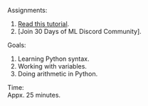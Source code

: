Assignments:  
1. [Read this tutorial].  
2. [Join 30 Days of ML Discord Community].  

[Read this tutorial]: https://www.kaggle.com/colinmorris/hello-python?utm_medium=email&utm_source=gamma&utm_campaign=thirty-days-of-ml&utm_content=day-2

[Complete this exercise]: https://www.kaggle.com/debasishbal/exercise-syntax-variables-and-numbers/edit

Goals:  
1. Learning Python syntax.  
2. Working with variables.  
3. Doing arithmetic in Python.  

Time:  
Appx. 25 minutes.  